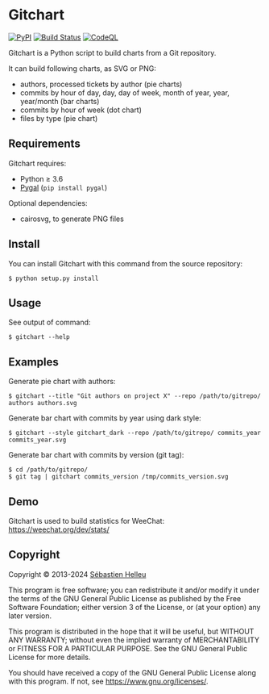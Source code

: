 # Gitchart

[![PyPI](https://img.shields.io/pypi/v/gitchart.svg)](https://pypi.org/project/gitchart/)
[![Build Status](https://github.com/flashcode/gitchart/workflows/CI/badge.svg)](https://github.com/flashcode/gitchart/actions?query=workflow%3A%22CI%22)
[![CodeQL](https://github.com/flashcode/gitchart/workflows/CodeQL/badge.svg)](https://github.com/flashcode/gitchart/actions?query=workflow%3A%22CodeQL%22)

Gitchart is a Python script to build charts from a Git repository.

It can build following charts, as SVG or PNG:

- authors, processed tickets by author (pie charts)
- commits by hour of day, day, day of week, month of year, year, year/month (bar charts)
- commits by hour of week (dot chart)
- files by type (pie chart)

## Requirements

Gitchart requires:

- Python ≥ 3.6
- [Pygal](http://www.pygal.org/) (`pip install pygal`)

Optional dependencies:

- cairosvg, to generate PNG files

## Install

You can install Gitchart with this command from the source repository:

```
$ python setup.py install
```

## Usage

See output of command:

```
$ gitchart --help
```

## Examples

Generate pie chart with authors:

```
$ gitchart --title "Git authors on project X" --repo /path/to/gitrepo/ authors authors.svg
```

Generate bar chart with commits by year using dark style:

```
$ gitchart --style gitchart_dark --repo /path/to/gitrepo/ commits_year commits_year.svg
```

Generate bar chart with commits by version (git tag):

```
$ cd /path/to/gitrepo/
$ git tag | gitchart commits_version /tmp/commits_version.svg
```

## Demo

Gitchart is used to build statistics for WeeChat: https://weechat.org/dev/stats/

## Copyright

Copyright © 2013-2024 [Sébastien Helleu](https://github.com/flashcode)

This program is free software; you can redistribute it and/or modify
it under the terms of the GNU General Public License as published by
the Free Software Foundation; either version 3 of the License, or
(at your option) any later version.

This program is distributed in the hope that it will be useful,
but WITHOUT ANY WARRANTY; without even the implied warranty of
MERCHANTABILITY or FITNESS FOR A PARTICULAR PURPOSE.  See the
GNU General Public License for more details.

You should have received a copy of the GNU General Public License
along with this program.  If not, see <https://www.gnu.org/licenses/>.
